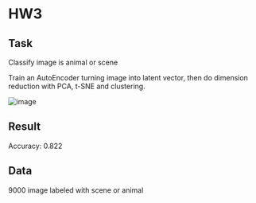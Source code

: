 # HW3
## Task
Classify image is animal or scene

Train an AutoEncoder turning image into latent vector, then do dimension reduction with PCA, t-SNE and clustering.

![image](https://user-images.githubusercontent.com/71457201/218832616-04f3ff78-3beb-47ab-a95c-ced6c5470e2e.png)

## Result
Accuracy: 0.822

## Data
9000 image labeled with scene or animal
